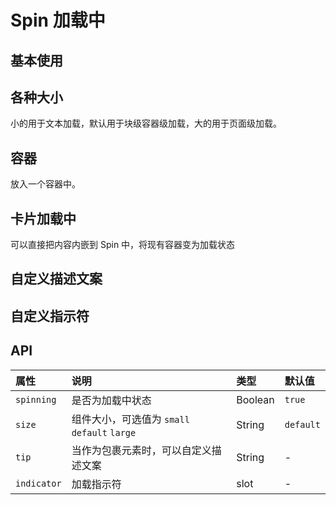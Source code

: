 # Spin 加载中

## 基本使用

<Common-Democode>
  <spin-demo1 />
  <highlight-code slot="codeText" lang="vue">
    <template>
      <section>
        <a-spin />
      </section>
    </template>
  </highlight-code>
</Common-Democode>


## 各种大小

小的用于文本加载，默认用于块级容器级加载，大的用于页面级加载。

<Common-Democode>
  <spin-demo2 />
  <highlight-code slot="codeText" lang="vue">
    <template>
      <div>
        <a-spin size="small" />
        <a-spin />
        <a-spin size="large" />
      </div>
    </template>
  </highlight-code>
</Common-Democode>


## 容器

放入一个容器中。

<Common-Democode>
  <spin-demo3 />
  <highlight-code slot="codeText" lang="vue">
    <template>
      <div class="example">
        <a-spin />
      </div>
    </template>
    <style scoped>
      .example {
        text-align: center;
        background: rgba(0,0,0,0.05);
        border-radius: 4px;
        margin-bottom: 20px;
        padding: 30px 50px;
        margin: 20px 0;
      }
    </style>
  </highlight-code>
</Common-Democode>


## 卡片加载中

可以直接把内容内嵌到 Spin 中，将现有容器变为加载状态

<Common-Democode>
  <spin-demo5 />
  <highlight-code slot="codeText" lang="vue">
    <template>
      <div>
        <a-spin :spinning="spinning">
          <div class="spin-content">
            可以点击‘切换’按钮，控制本区域的spin展示。
          </div>
        </a-spin>
        Loading state：<a-switch v-model="spinning"></a-switch>
      </div>
    </template>
    <script>
      export default {
        data () {
          return {
            spinning: false
          }
        },
        methods: {
          changeSpinning(){
            this.spinning = !this.spinning
          }
        },
      }
    </script>
    <style scoped>
      .spin-content{
        border: 1px solid #91d5ff;
        background-color: #e6f7ff;
        padding: 30px;
      }
    </style>
  </highlight-code>
</Common-Democode>


## 自定义描述文案

<Common-Democode>
  <spin-demo4 />
  <highlight-code slot="codeText" lang="vue">
    <template>
      <div>
        <a-spin tip="Loading...">
          <div class="spin-content">
            我可以自定义描述文案
          </div>
        </a-spin>
      </div>
    </template>
    <style scoped>
      .spin-content{
        border: 1px solid #91d5ff;
        background-color: #e6f7ff;
        padding: 30px;
      }
    </style>
  </highlight-code>
</Common-Democode>


## 自定义指示符

<Common-Democode>
  <spin-demo6 />
  <highlight-code slot="codeText" lang="vue">
    <template>
      <div>
        <a-spin>
          <a-icon slot="indicator" type="loading" style="font-size: 24px" spin />
        </a-spin>
      </div>
    </template>
  </highlight-code>
</Common-Democode>


## API

| 属性        | 说明                                         | 类型    | 默认值    |
| :---------- | :------------------------------------------- | :------ | :-------- |
| `spinning`  | 是否为加载中状态                             | Boolean | `true`    |
| `size`      | 组件大小，可选值为 `small` `default` `large` | String  | `default` |
| `tip`       | 当作为包裹元素时，可以自定义描述文案         | String  | -         |
| `indicator` | 加载指示符                                   | slot    | -         |
